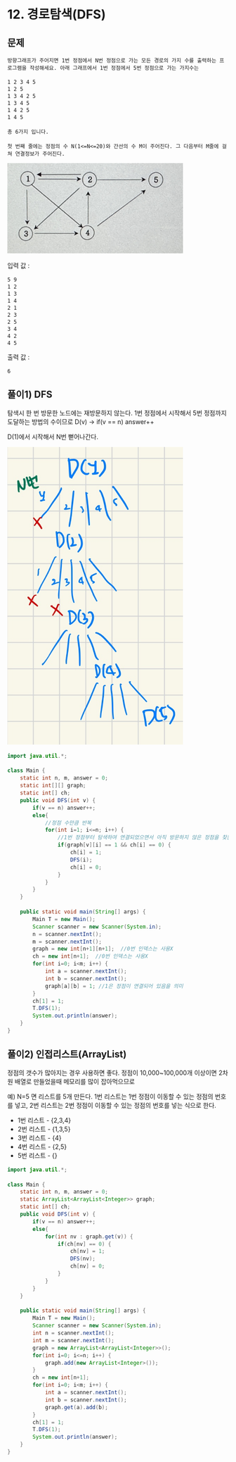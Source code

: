 # 12. 경로탐색(DFS)
## 문제
```
방향그래프가 주어지면 1번 정점에서 N번 정점으로 가는 모든 경로의 가지 수를 출력하는 프로그램을 작성해세요. 아래 그래프에서 1번 정점에서 5번 정점으로 가는 가지수는

1 2 3 4 5
1 2 5
1 3 4 2 5
1 3 4 5
1 4 2 5
1 4 5

총 6가지 입니다.

첫 번째 줄에는 정점의 수 N(1<=N<=20)와 간선의 수 M이 주어진다. 그 다음부터 M줄에 걸쳐 연결정보가 주어진다.
```

<img src="/algorithm/inflearn_java_풀이/img/경로탐색.jpeg" width="400px">



입력 값 :
```
5 9
1 2
1 3
1 4
2 1
2 3
2 5
3 4
4 2
4 5
```

출력 값 :
```
6
```

## 풀이1) DFS
탐색시 한 번 방문한 노드에는 재방문하지 않는다. 1번 정점에서 시작해서 5번 정점까지 도달하는 방법의 수이므로 D(v) -> if(v == n) answer++

D(1)에서 시작해서 N번 뻗어나간다.

<img src="/algorithm/inflearn_java_풀이/img/경로탐색DFS풀이.jpeg" width="400px">

```java
import java.util.*;

class Main {
    static int n, m, answer = 0;
    static int[][] graph;
    static int[] ch;
    public void DFS(int v) {
        if(v == n) answer++;
        else{
            //정점 수만큼 반복
            for(int i=1; i<=n; i++) {
                //1번 정점부터 탐색하여 연결되었으면서 아직 방문하지 않은 정점을 찾는다.
                if(graph[v][i] == 1 && ch[i] == 0) {
                    ch[i] = 1;
                    DFS(i);
                    ch[i] = 0;
                }
            }
        }
    }

	public static void main(String[] args) {
		Main T = new Main();
		Scanner scanner = new Scanner(System.in);
		n = scanner.nextInt();
		m = scanner.nextInt();
		graph = new int[n+1][n+1];  //0번 인덱스는 사용X
		ch = new int[n+1];  //0번 인덱스는 사용X
		for(int i=0; i<m; i++) {
		    int a = scanner.nextInt();
		    int b = scanner.nextInt();
		    graph[a][b] = 1; //1은 정점이 연결되어 있음을 의미
		}
		ch[1] = 1;
		T.DFS(1);
		System.out.println(answer);
	}
}
```



## 풀이2) 인접리스트(ArrayList)
정점의 갯수가 많아지는 경우 사용하면 좋다. 정점이 10,000~100,000개 이상이면 2차원 배열로 만들었을때 메모리를 많이 잡아먹으므로

예) N=5 면 리스트를 5개 만든다. 1번 리스트는 1번 정점이 이동할 수 있는 정점의 번호를 넣고, 2번 리스트는 2번 정점이 이동할 수 있는 정점의 번호를 넣는 식으로 한다.

* 1번 리스트 - {2,3,4}
* 2번 리스트 - {1,3,5}
* 3번 리스트 - {4}
* 4번 리스트 - {2,5}
* 5번 리스트 - {}

```java
import java.util.*;

class Main {
    static int n, m, answer = 0;
    static ArrayList<ArrayList<Integer>> graph;
    static int[] ch;
    public void DFS(int v) {
        if(v == n) answer++;
        else{
            for(int nv : graph.get(v)) {
                if(ch[nv] == 0) {
                    ch[nv] = 1;
                    DFS(nv);
                    ch[nv] = 0;
                }
            }
        }
    }

	public static void main(String[] args) {
		Main T = new Main();
		Scanner scanner = new Scanner(System.in);
		int n = scanner.nextInt();
		int m = scanner.nextInt();
		graph = new ArrayList<ArrayList<Integer>>();
		for(int i=0; i<=n; i++) {
		    graph.add(new ArrayList<Integer>());
		}
		ch = new int[n+1];
		for(int i=0; i<m; i++) {
		    int a = scanner.nextInt();
		    int b = scanner.nextInt();
		    graph.get(a).add(b);
		}
		ch[1] = 1;
		T.DFS(1);
		System.out.println(answer);
	}
}
```